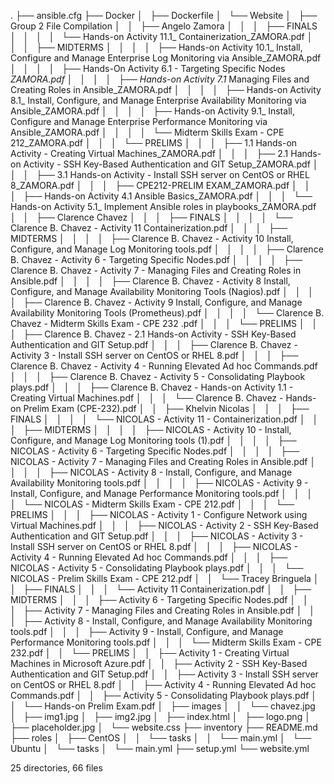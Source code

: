 .
├── ansible.cfg
├── Docker
│   ├── Dockerfile
│   └── Website
│       ├── Group 2 File Compilation
│       │   ├── Angelo Zamora
│       │   │   ├── FINALS
│       │   │   │   └── Hands-on Activity 11.1_ Containerization_ZAMORA.pdf
│       │   │   ├── MIDTERMS
│       │   │   │   ├── Hands-on Activity 10.1_ Install, Configure and Manage Enterprise Log Monitoring via Ansible_ZAMORA.pdf
│       │   │   │   ├── Hands-On Activity 6.1 - Targeting Specific Nodes _ZAMORA.pdf
│       │   │   │   ├── Hands-on Activity 7.1_ Managing Files and Creating Roles in Ansible_ZAMORA.pdf
│       │   │   │   ├── Hands-on Activity 8.1_ Install, Configure, and Manage Enterprise Availability Monitoring via Ansible_ZAMORA.pdf
│       │   │   │   ├── Hands-on Activity 9.1_ Install, Configure and Manage Enterprise Performance Monitoring via Ansible_ZAMORA.pdf
│       │   │   │   └── Midterm Skills Exam - CPE 212_ZAMORA.pdf
│       │   │   └── PRELIMS
│       │   │       ├── 1.1 Hands-on Activity - Creating Virtual Machines_ZAMORA.pdf
│       │   │       ├── 2.1 Hands-on Activity - SSH Key-Based Authentication and GIT Setup_ZAMORA.pdf
│       │   │       ├── 3.1 Hands-on Activity - Install SSH server on CentOS or RHEL 8_ZAMORA.pdf
│       │   │       ├── CPE212-PRELIM EXAM_ZAMORA.pdf
│       │   │       ├── Hands-on Activity 4.1 Ansible Basics_ZAMORA.pdf
│       │   │       └── Hands-on Activity 5.1_ Implement Ansible roles in playbooks_ZAMORA.pdf
│       │   ├── Clarence Chavez
│       │   │   ├── FINALS
│       │   │   │   └── Clarence B. Chavez - Activity 11 Containerization.pdf
│       │   │   ├── MIDTERMS
│       │   │   │   ├── Clarence B. Chavez - Activity 10 Install, Configure, and Manage Log Monitoring tools.pdf
│       │   │   │   ├── Clarence B. Chavez - Activity 6 - Targeting Specific Nodes.pdf
│       │   │   │   ├── Clarence B. Chavez - Activity 7 - Managing Files and Creating Roles in Ansible.pdf
│       │   │   │   ├── Clarence B. Chavez - Activity 8 Install, Configure, and Manage Availability Monitoring Tools (Nagios).pdf
│       │   │   │   ├── Clarence B. Chavez - Activity 9 Install, Configure, and Manage Availability Monitoring Tools (Prometheus).pdf
│       │   │   │   └── Clarence B. Chavez - Midterm Skills Exam - CPE 232 .pdf
│       │   │   └── PRELIMS
│       │   │       ├── Clarence B. Chavez - 2.1 Hands-on Activity - SSH Key-Based Authentication and GIT Setup.pdf
│       │   │       ├── Clarence B. Chavez - Activity 3 - Install SSH server on CentOS or RHEL 8.pdf
│       │   │       ├── Clarence B. Chavez - Activity 4 - Running Elevated Ad hoc Commands.pdf
│       │   │       ├── Clarence B. Chavez - Activity 5 - Consolidating Playbook plays.pdf
│       │   │       ├── Clarence B. Chavez - Hands-on Activity 1.1 - Creating Virtual Machines.pdf
│       │   │       └── Clarence B. Chavez - Hands-on Prelim Exam (CPE-232).pdf
│       │   ├── Khelvin Nicolas
│       │   │   ├── FINALS
│       │   │   │   └── NICOLAS - Activity 11 - Containerization.pdf
│       │   │   ├── MIDTERMS
│       │   │   │   ├── NICOLAS - Activity 10 - Install, Configure, and Manage Log Monitoring tools (1).pdf
│       │   │   │   ├── NICOLAS - Activity 6 - Targeting Specific Nodes.pdf
│       │   │   │   ├── NICOLAS - Activity 7 - Managing Files and Creating Roles in Ansible.pdf
│       │   │   │   ├── NICOLAS - Activity 8 - Install, Configure, and Manage Availability Monitoring tools.pdf
│       │   │   │   ├── NICOLAS - Activity 9 - Install, Configure, and Manage Performance Monitoring tools.pdf
│       │   │   │   └── NICOLAS - Midterm Skills Exam - CPE 212.pdf
│       │   │   └── PRELIMS
│       │   │       ├── NICOLAS - Activity 1 - Configure Network using Virtual Machines.pdf
│       │   │       ├── NICOLAS - Activity 2 - SSH Key-Based Authentication and GIT Setup.pdf
│       │   │       ├── NICOLAS - Activity 3 - Install SSH server on CentOS or RHEL 8.pdf
│       │   │       ├── NICOLAS - Activity 4 - Running Elevated Ad hoc Commands.pdf
│       │   │       ├── NICOLAS - Activity 5 - Consolidating Playbook plays.pdf
│       │   │       └── NICOLAS - Prelim Skills Exam - CPE 212.pdf
│       │   └── Tracey Bringuela
│       │       ├── FINALS
│       │       │   └── Activity 11 Containerization.pdf
│       │       ├── MIDTERMS
│       │       │   ├── Activity 6 - Targeting Specific Nodes.pdf
│       │       │   ├── Activity 7 - Managing Files and Creating Roles in Ansible.pdf
│       │       │   ├── Activity 8 - Install, Configure, and Manage Availability Monitoring tools.pdf
│       │       │   ├── Activity 9 - Install, Configure, and Manage Performance Monitoring tools.pdf
│       │       │   └── Midterm Skills Exam - CPE 232.pdf
│       │       └── PRELIMS
│       │           ├── Activity 1 - Creating Virtual Machines in Microsoft Azure.pdf
│       │           ├── Activity 2 - SSH Key-Based Authentication and GIT Setup.pdf
│       │           ├── Activity 3 - Install SSH server on CentOS or RHEL 8.pdf
│       │           ├── Activity 4 - Running Elevated Ad hoc Commands.pdf
│       │           ├── Activity 5 - Consolidating Playbook plays.pdf
│       │           └── Hands-on Prelim Exam.pdf
│       ├── images
│       │   └── chavez.jpg
│       ├── img1.jpg
│       ├── img2.jpg
│       ├── index.html
│       ├── logo.png
│       ├── placeholder.jpg
│       └── website.css
├── inventory
├── README.md
├── roles
│   ├── CentOS
│   │   └── tasks
│   │       └── main.yml
│   └── Ubuntu
│       └── tasks
│           └── main.yml
├── setup.yml
└── website.yml

25 directories, 66 files
